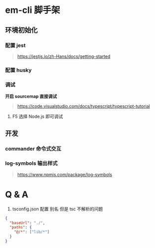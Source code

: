 # em-cli 脚手架

## 环境初始化

### 配置 jest

> https://jestjs.io/zh-Hans/docs/getting-started

### 配置 husky

### 调试

**开启 sourcemap 直接调试**

> https://code.visualstudio.com/docs/typescript/typescript-tutorial

1. F5 选择 Node.js 即可调试

## 开发

### commander 命令式交互

### log-symbols 输出样式

> https://www.npmjs.com/package/log-symbols

# Q & A

1. tsconfig.json 配置 别名 但是 tsc 不解析的问题

``` json
{
  "baseUrl": "./",
  "paths": {
    "@/*": ["lib/*"]
  }
}
```
